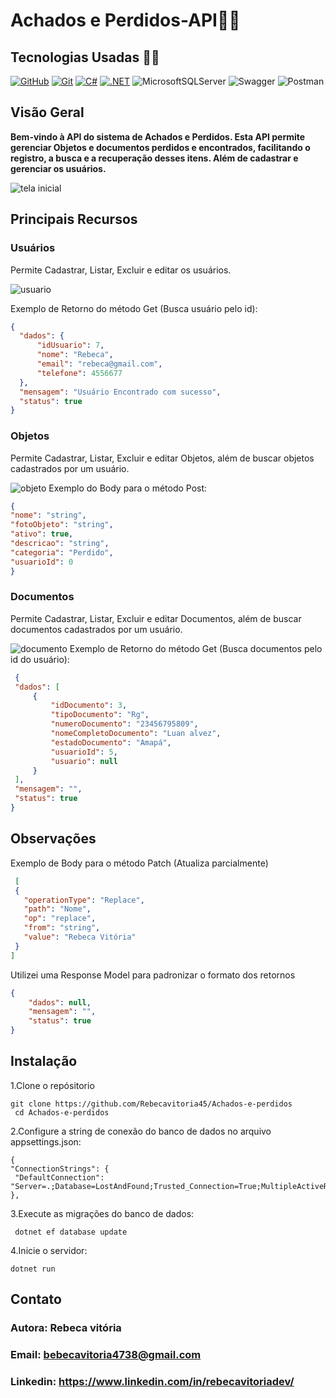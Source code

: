 </h1>
<h1>
   <span>Achados e Perdidos-API👜👒</span>
</h1>

## Tecnologias Usadas 👩‍💻
[![GitHub](https://img.shields.io/badge/GitHub-000?style=for-the-badge&logo=github&logoColor=30A3DC)](https://docs.github.com/)
[![Git](https://img.shields.io/badge/Git-000?style=for-the-badge&logo=git&logoColor=E94D5F)](https://git-scm.com/doc)
[![C#](https://img.shields.io/badge/C%23-239120?style=for-the-badge&logo=c-sharp&logoColor=white)](https://git-scm.com/doc)
[![.NET](https://img.shields.io/badge/.NET-512BD4?style=for-the-badge&logo=dotnet&logoColor=white)](https://git-scm.com/doc)
![MicrosoftSQLServer](https://img.shields.io/badge/Microsoft%20SQL%20Server-CC2927?style=for-the-badge&logo=microsoft%20sql%20server&logoColor=white)
![Swagger](https://img.shields.io/badge/-Swagger-%23Clojure?style=for-the-badge&logo=swagger&logoColor=white)
![Postman](https://img.shields.io/badge/Postman-FF6C37?style=for-the-badge&logo=postman&logoColor=white)
<br />



## Visão Geral
 <b>Bem-vindo à API do sistema de Achados e Perdidos. Esta API permite gerenciar Objetos e documentos perdidos e encontrados, facilitando o registro, a busca e a recuperação desses itens. Além de cadastrar e gerenciar os usuários. </b>

![tela inicial](https://github.com/Rebecavitoria45/Achados-e-perdidos/assets/117654851/e6a9029a-674b-4d7d-8b7b-cce61fcb43d2)
## Principais Recursos
 ### Usuários
   <p> Permite Cadastrar, Listar, Excluir e editar os usuários.</p>
   
![usuario](https://github.com/Rebecavitoria45/Achados-e-perdidos/assets/117654851/e197e536-8e90-41e8-98c0-312e8b6c7d11)

   Exemplo de Retorno do método Get (Busca usuário pelo id):
  ```json
 {
    "dados": {
        "idUsuario": 7,
        "nome": "Rebeca",
        "email": "rebeca@gmail.com",
        "telefone": 4556677
    },
    "mensagem": "Usuário Encontrado com sucesso",
    "status": true
}
```
### Objetos
<p> Permite Cadastrar, Listar, Excluir e editar Objetos, além de buscar objetos cadastrados por um usuário. </p>

![objeto](https://github.com/Rebecavitoria45/Achados-e-perdidos/assets/117654851/373ba661-4072-41ea-9fda-c2d0411ed8c4)
  Exemplo do Body para o método Post:
  ```json
  {
  "nome": "string",
  "fotoObjeto": "string",
  "ativo": true,
  "descricao": "string",
  "categoria": "Perdido",
  "usuarioId": 0
}
```
### Documentos
<p> Permite Cadastrar, Listar, Excluir e editar Documentos, além de buscar documentos cadastrados por um usuário. </p>

![documento](https://github.com/Rebecavitoria45/Achados-e-perdidos/assets/117654851/deebcd3e-7b72-4f89-a9ba-1b7d34d4afa2)
  Exemplo de Retorno do método Get (Busca documentos pelo id do usuário):
   ```json
    {
    "dados": [
        {
            "idDocumento": 3,
            "tipoDocumento": "Rg",
            "numeroDocumento": "23456795809",
            "nomeCompletoDocumento": "Luan alvez",
            "estadoDocumento": "Amapá",
            "usuarioId": 5,
            "usuario": null
        }
    ],
    "mensagem": "",
    "status": true
}
```
## Observações
 Exemplo de Body para o método Patch (Atualiza parcialmente)
 ```json
  [
  {
    "operationType": "Replace",
    "path": "Nome",
    "op": "replace",
    "from": "string",
    "value": "Rebeca Vitória"
  }
]
```
Utilizei uma Response Model para padronizar o formato dos retornos
```json
{
    "dados": null,
    "mensagem": "",
    "status": true
}
```
## Instalação
  1.Clone o repósitorio </br>
 ```
 git clone https://github.com/Rebecavitoria45/Achados-e-perdidos
  cd Achados-e-perdidos 
```
 2.Configure a string de conexão do banco de dados no arquivo appsettings.json: </br>
   ```
  { 
  "ConnectionStrings": { 
    "DefaultConnection": "Server=.;Database=LostAndFound;Trusted_Connection=True;MultipleActiveResultSets=true" 
  },
 ```
  3.Execute as migrações do banco de dados: </br>
   ```
    dotnet ef database update
 ```
 4.Inicie o servidor:
  ```
 dotnet run 
 ```
## Contato
   ### Autora: Rebeca vitória
   ### Email: bebecavitoria4738@gmail.com
   ### Linkedin: https://www.linkedin.com/in/rebecavitoriadev/


       




  
